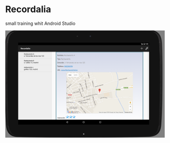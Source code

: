 # Recordalia
small training whit Android Studio


![alt tag](https://raw.githubusercontent.com/Miguelrn/Recordalia/master/Captura.PNG)
